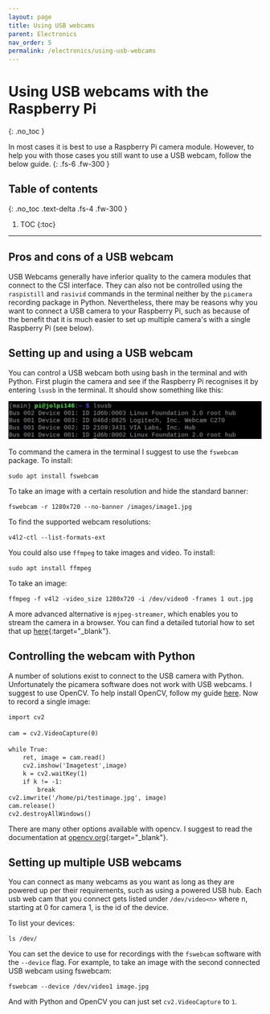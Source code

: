 ```yaml
---
layout: page
title: Using USB webcams
parent: Electronics
nav_order: 5
permalink: /electronics/using-usb-webcams
---
```


# Using USB webcams with the Raspberry Pi
{: .no_toc }

In most cases it is best to use a Raspberry Pi camera module. However, to help you with those cases you still want to use a USB webcam, follow the below guide.
{: .fs-6 .fw-300 }

## Table of contents
{: .no_toc .text-delta .fs-4 .fw-300 }

1. TOC
{:toc}
---

## Pros and cons of a USB webcam
USB Webcams generally have inferior quality to the camera modules that connect to the CSI interface. They can also not be controlled using the `raspistill` and `rasivid` commands in the terminal neither by the `picamera` recording package in Python. Nevertheless, there may be reasons why you want to connect a USB camera to your Raspberry Pi, such as because of the benefit that it is much easier to set up multiple camera's with a single Raspberry Pi (see below).

## Setting up and using a USB webcam
You can control a USB webcam both using bash in the terminal and with Python. First plugin the camera and see if the Raspberry Pi recognises it by entering `lsusb` in the terminal. It should show something like this:

[![lsusb output](/assets/images/lsusb.jpg?style=centerimgmed)](/assets/images/lsusb.jpg)

To command the camera in the terminal I suggest to use the `fswebcam` package. To install:

```
sudo apt install fswebcam
```

To take an image with a certain resolution and hide the standard banner:

```
fswebcam -r 1280x720 --no-banner /images/image1.jpg
```

To find the supported webcam resolutions:

```
v4l2-ctl --list-formats-ext
```

You could also use `ffmpeg` to take images and video. To install:

```
sudo apt install ffmpeg
```

To take an image:

```
ffmpeg -f v4l2 -video_size 1280x720 -i /dev/video0 -frames 1 out.jpg
```

A more advanced alternative is `mjpeg-streamer`, which enables you to stream the camera in a browser. You can find a detailed tutorial how to set that up [here](https://www.sigmdel.ca/michel/ha/rpi/streaming_en.html){:target="_blank"}.

## Controlling the webcam with Python
A number of solutions exist to connect to the USB camera with Python. Unfortunately the picamera software does not work with USB webcams. I suggest to use OpenCV. To help install OpenCV, follow my guide [here](../programming/install-opencv.html). Now to record a single image:

```
import cv2

cam = cv2.VideoCapture(0)

while True:
	ret, image = cam.read()
	cv2.imshow('Imagetest',image)
	k = cv2.waitKey(1)
	if k != -1:
		break
cv2.imwrite('/home/pi/testimage.jpg', image)
cam.release()
cv2.destroyAllWindows()
```

There are many other options available with opencv. I suggest to read the documentation at [opencv.org](http://opencv.org){:target="_blank"}.

## Setting up multiple USB webcams
You can connect as many webcams as you want as long as they are powered up per their requirements, such as using a powered USB hub. Each usb web cam that you connect gets listed under `/dev/video<n>` where n, starting at 0 for camera 1, is the id of the device.

To list your devices:

```
ls /dev/
```

You can set the device to use for recordings with the `fswebcam` software with the `--device` flag. For example, to take an image with the second connected USB webcam using fswebcam:

```
fswebcam --device /dev/video1 image.jpg
```

And with Python and OpenCV you can just set `cv2.VideoCapture` to `1`.
